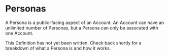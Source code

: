# Personas

A Persona is a public-facing aspect of an Account. An Account can have an unlimited number of Personas, but a Persona can only be assocated with one Account.

This Definition has not yet been written. Check back shortly for a breakdown of what a Persona is and how it works.